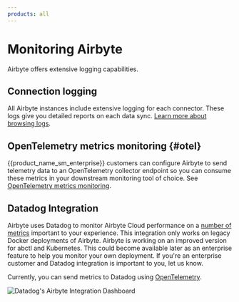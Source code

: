 ```yaml
---
products: all
---
```


# Monitoring Airbyte

Airbyte offers extensive logging capabilities.

## Connection logging

All Airbyte instances include extensive logging for each connector. These logs give you detailed reports on each data sync. [Learn more about browsing logs](browsing-output-logs).

## OpenTelemetry metrics monitoring {#otel}

{{product_name_sm_enterprise}} customers can configure Airbyte to send telemetry data to an OpenTelemetry collector endpoint so you can consume these metrics in your downstream monitoring tool of choice. See [OpenTelemetry metrics monitoring](open-telemetry).

## Datadog Integration

Airbyte uses Datadog to monitor Airbyte Cloud performance on a [number of metrics](https://docs.datadoghq.com/integrations/airbyte/#data-collected) important to your experience. This integration only works on legacy Docker deployments of Airbyte. Airbyte is working on an improved version for abctl and Kubernetes. This could become available later as an enterprise feature to help you monitor your own deployment. If you're an enterprise customer and Datadog integration is important to you, let us know.

Currently, you can send metrics to Datadog using [OpenTelemetry](open-telemetry).

![Datadog's Airbyte Integration Dashboard](assets/DatadogAirbyteIntegration_OutOfTheBox_Dashboard.png)
